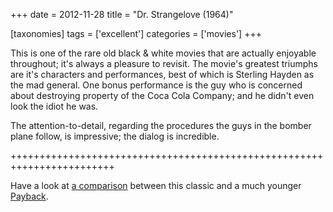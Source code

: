 +++
date = 2012-11-28
title = "Dr. Strangelove (1964)"

[taxonomies]
tags = ['excellent']
categories = ['movies']
+++

This is one of the rare old black & white movies that are actually
enjoyable throughout; it\'s always a pleasure to revisit. The movie\'s
greatest triumphs are it\'s characters and performances, best of which
is Sterling Hayden as the mad general. One bonus performance is the guy
who is concerned about destroying property of the Coca Cola Company; and
he didn\'t even look the idiot he was.

The attention-to-detail, regarding the procedures the guys in the bomber
plane follow, is impressive; the dialog is incredible.

++++++++++++++++++++++++++++++++++++++++++++++++++++++++++++++++++++++++

Have a look at [a comparison] between this classic and a much younger
[Payback].

  [a comparison]: http://tshepang.net/dr-strangelove-vs-payback
  [Payback]: http://tshepang.net/payback-1999

